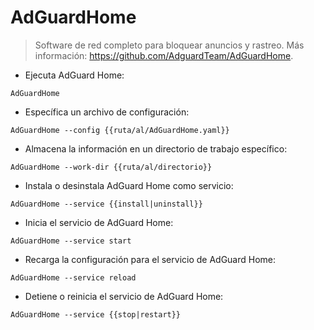 # AdGuardHome

> Software de red completo para bloquear anuncios y rastreo.
> Más información: <https://github.com/AdguardTeam/AdGuardHome>.

- Ejecuta AdGuard Home:

`AdGuardHome`

- Específica un archivo de configuración:

`AdGuardHome --config {{ruta/al/AdGuardHome.yaml}}`

- Almacena la información en un directorio de trabajo específico:

`AdGuardHome --work-dir {{ruta/al/directorio}}`

- Instala o desinstala AdGuard Home como servicio:

`AdGuardHome --service {{install|uninstall}}`

- Inicia el servicio de AdGuard Home:

`AdGuardHome --service start`

- Recarga la configuración para el servicio de AdGuard Home:

`AdGuardHome --service reload`

- Detiene o reinicia el servicio de AdGuard Home:

`AdGuardHome --service {{stop|restart}}`

